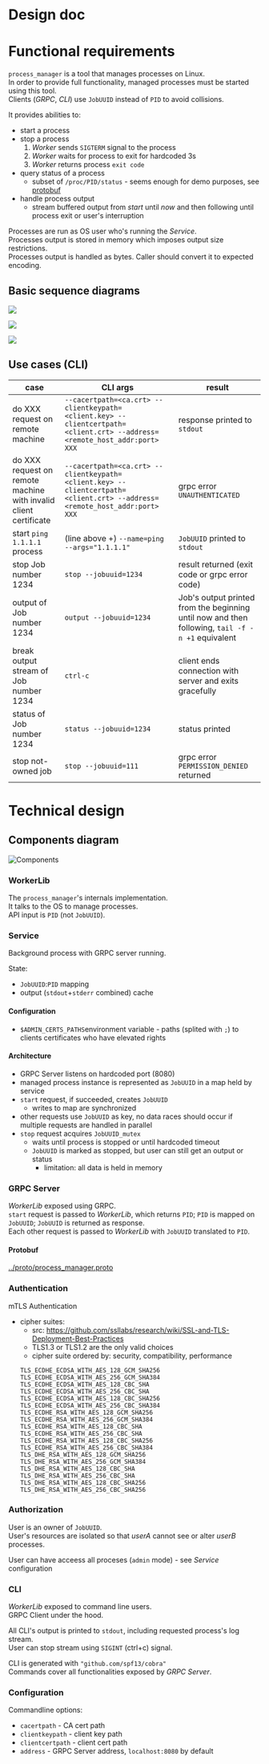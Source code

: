 Design doc
========================

# Functional requirements
`process_manager` is a tool that manages processes on Linux.\
In order to provide full functionality, managed processes must be started using this tool.\
Clients (_GRPC_, _CLI_) use `JobUUID` instead of `PID` to avoid collisions.

It provides abilities to:
* start a process
* stop a process
    1. _Worker_ sends `SIGTERM` signal to the process
    2. _Worker_ waits for process to exit for hardcoded 3s
    3. _Worker_ returns process `exit code`
* query status of a process
    * subset of `/proc/PID/status` - seems enough for demo purposes, see [protobuf](../proto/process_manager.proto)
* handle process output
    * stream buffered output from _start_ until _now_ and then following until process exit or user's interruption 

Processes are run as OS user who's running the _Service_.\
Processes output is stored in memory which imposes output size restrictions.\
Processes output is handled as bytes. Caller should convert it to expected encoding.

## Basic sequence diagrams
![](drawings/start.png) 

![](drawings/stop.png)

![](drawings/output.png)

## Use cases (CLI)
| case | CLI args | result |
| --- | --- | --- |
| do XXX request on remote machine | `--cacertpath=<ca.crt> --clientkeypath=<client.key> --clientcertpath=<client.crt> --address=<remote_host_addr:port> XXX` | response printed to `stdout` |
| do XXX request on remote machine with invalid client certificate | `--cacertpath=<ca.crt> --clientkeypath=<client.key> --clientcertpath=<client.crt> --address=<remote_host_addr:port> XXX` | grpc error `UNAUTHENTICATED` |
| start `ping 1.1.1.1` process | (line above +) `--name=ping --args="1.1.1.1"` | `JobUUID` printed to `stdout` |
| stop Job number 1234 | `stop --jobuuid=1234` | result returned (exit code or grpc error code) |
| output of Job number 1234 | `output --jobuuid=1234` | Job's output printed from the beginning until now and then following, `tail -f -n +1` equivalent |
| break output stream of Job number 1234 | `ctrl-c` | client ends connection with server and exits gracefully |
| status of Job number 1234 | `status --jobuuid=1234` | status printed |
| stop not-owned job | `stop --jobuuid=111` | grpc error `PERMISSION_DENIED` returned |

# Technical design
## Components diagram

![Components](drawings/components.png)

### WorkerLib
The `process_manager`'s internals implementation. \
It talks to the OS to manage processes.\
API input is `PID` (not `JobUUID`).

### Service
Background process with GRPC server running.

State:
- `JobUUID`:`PID` mapping
- output (`stdout`+`stderr` combined) cache

#### Configuration
- `$ADMIN_CERTS_PATHS`environment variable - paths (splited with `;`) to clients certificates who have elevated rights
#### Architecture
- GRPC Server listens on hardcoded port (8080)
- managed process instance is represented as `JobUUID` in a map held by service
- `start` request, if succeeded, creates `JobUUID`
  - writes to map are synchronized
- other requests use `JobUUID` as key, no data races should occur if multiple requests are handled in parallel
- `stop` request acquires `JobUUID_mutex`
  - waits until process is stopped or until hardcoded timeout
  - `JobUUID` is marked as stopped, but user can still get an output or status
    - limitation: all data is held in memory

### GRPC Server
_WorkerLib_ exposed using GRPC.\
`start` request is passed to _WorkerLib_, which returns `PID`; `PID` is mapped on `JobUUID`; `JobUUID` is returned as response.\
Each other request is passed to _WorkerLib_ with `JobUUID` translated to `PID`. 
#### Protobuf
[../proto/process_manager.proto](../proto/process_manager.proto)
### Authentication
mTLS Authentication
- cipher suites:
    - src: https://github.com/ssllabs/research/wiki/SSL-and-TLS-Deployment-Best-Practices
    - TLS1.3 or TLS1.2 are the only valid choices
    - cipher suite ordered by: security, compatibility, performance
    ```
    TLS_ECDHE_ECDSA_WITH_AES_128_GCM_SHA256
    TLS_ECDHE_ECDSA_WITH_AES_256_GCM_SHA384
    TLS_ECDHE_ECDSA_WITH_AES_128_CBC_SHA
    TLS_ECDHE_ECDSA_WITH_AES_256_CBC_SHA
    TLS_ECDHE_ECDSA_WITH_AES_128_CBC_SHA256
    TLS_ECDHE_ECDSA_WITH_AES_256_CBC_SHA384
    TLS_ECDHE_RSA_WITH_AES_128_GCM_SHA256
    TLS_ECDHE_RSA_WITH_AES_256_GCM_SHA384
    TLS_ECDHE_RSA_WITH_AES_128_CBC_SHA
    TLS_ECDHE_RSA_WITH_AES_256_CBC_SHA
    TLS_ECDHE_RSA_WITH_AES_128_CBC_SHA256
    TLS_ECDHE_RSA_WITH_AES_256_CBC_SHA384
    TLS_DHE_RSA_WITH_AES_128_GCM_SHA256
    TLS_DHE_RSA_WITH_AES_256_GCM_SHA384
    TLS_DHE_RSA_WITH_AES_128_CBC_SHA
    TLS_DHE_RSA_WITH_AES_256_CBC_SHA
    TLS_DHE_RSA_WITH_AES_128_CBC_SHA256
    TLS_DHE_RSA_WITH_AES_256_CBC_SHA256
    ```
### Authorization
User is an owner of `JobUUID`.\
User's resources are isolated so that _userA_ cannot see or alter _userB_ processes.

User can have acceess all proceses (`admin` mode) - see _Service_ configuration
### CLI
_WorkerLib_ exposed to command line users.\
GRPC Client under the hood.

All CLI's output is printed to `stdout`, including requested process's log stream.\
User can stop stream using `SIGINT` (ctrl+c) signal.

CLI is generated with `"github.com/spf13/cobra"`\
Commands cover all functionalities exposed by _GRPC Server_.

### Configuration
Commandline options:
- `cacertpath` - CA cert path
- `clientkeypath` - client key path
- `clientcertpath` - client cert path
- `address` - GRPC Server address, `localhost:8080` by default
